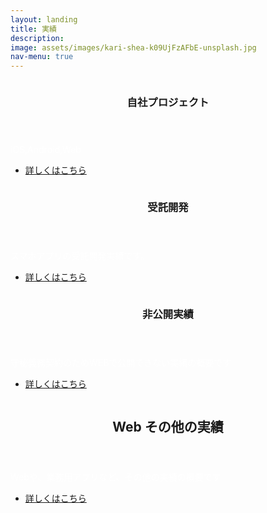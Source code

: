 ```yaml
---
layout: landing
title: 実績
description: 
image: assets/images/kari-shea-k09UjFzAFbE-unsplash.jpg
nav-menu: true
---
```


<!-- Main -->
<div id="main">

<!--  -->
<section id="two" class="spotlights">
    <section>
        <a href="generic.html" class="image">
            <img src="{% link assets/images/jisha.jpg %}" alt="" data-position="center center" />
        </a>
        <div class="content">
            <div class="inner">
                <header class="major">
                    <h3>自社プロジェクト</h3>
                </header>
                <p style="color:#fff;">iOS,Android,Web</p>
                <ul class="actions">
                    <li><a href="/desc/performance_us.html" class="button">詳しくはこちら</a></li>
                </ul>
            </div>
        </div>
    </section>
    <section>
        <a href="generic.html" class="image">
            <img src="{% link assets/images/app.jpg %}" alt="" data-position="top center" />
        </a>
        <div class="content">
            <div class="inner">
                <header class="major">
                    <h3>受託開発</h3>
                </header>
                <p style="color:#fff;">スマホアプリの受託開発実績です。</p>
                <ul class="actions">
                    <li><a href="/desc/performance_appli.html" class="button">詳しくはこちら</a></li>
                </ul>
            </div>
        </div>
    </section>
    <section>
        <a href="generic.html" class="image">
            <img src="{% link assets/images/hikoukai.jpg %}" alt="" data-position="25% 25%" />
        </a>
        <div class="content">
            <div class="inner">
                <header class="major">
                    <h3>非公開実績</h3>
                </header>
                <p style="color:#fff;">守秘義務契約のためWEBで公開できない実績の概要です</p>
                <ul class="actions">
                    <li><a href="generic.html" class="button">詳しくはこちら</a></li>
                </ul>
            </div>
        </div>
    </section>
   <section>
<a href="generic.html" class="image">
    <img src="{% link assets/images/other.jpg %}" alt="" data-position="top center" />
</a>
<div class="content">
    <div class="inner">
        <header class="major">
            <h2>Web その他の実績</h2>
        </header>
        <p style="color:#fff;">Webや、業務用アプリなど、その他の実績の概要です</p>
        <ul class="actions">
            <li><a href="generic.html" class="button next">詳しくはこちら</a></li>
        </ul>
    </div>
    </div>
</section>
</section>

</div>
